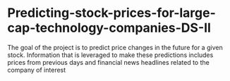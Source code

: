 # Predicting-stock-prices-for-large-cap-technology-companies-DS-II
The goal of the project is to predict price changes in the future for a given stock. Information that is leveraged to make these predictions includes prices from previous days and financial news headlines related to the company of interest
